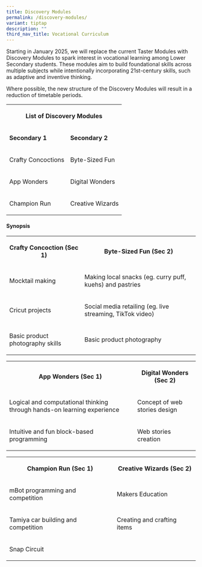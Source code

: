 ```yaml
---
title: Discovery Modules
permalink: /discovery-modules/
variant: tiptap
description: ""
third_nav_title: Vocational Curriculum
---
```

<p>Starting in January 2025, we will replace the current Taster Modules with
Discovery Modules to spark interest in vocational learning among Lower
Secondary students. These modules aim to build foundational skills across
multiple subjects while intentionally incorporating 21st-century skills,
such as adaptive and inventive thinking.</p>
<p></p>
<p>Where possible, the new structure of the Discovery Modules will result
in a reduction of timetable periods.</p>
<p></p>
<table style="minWidth: 50px">
<colgroup>
<col>
<col>
</colgroup>
<tbody>
<tr>
<th rowspan="1" colspan="2">
<p>List of Discovery Modules</p>
</th>
</tr>
<tr>
<td rowspan="1" colspan="1">
<p><strong>Secondary 1</strong>
</p>
</td>
<td rowspan="1" colspan="1">
<p><strong>Secondary 2</strong>
</p>
</td>
</tr>
<tr>
<td rowspan="1" colspan="1">
<p>Crafty Concoctions</p>
</td>
<td rowspan="1" colspan="1">
<p>Byte-Sized Fun</p>
</td>
</tr>
<tr>
<td rowspan="1" colspan="1">
<p>App Wonders</p>
</td>
<td rowspan="1" colspan="1">
<p>Digital Wonders</p>
</td>
</tr>
<tr>
<td rowspan="1" colspan="1">
<p>Champion Run</p>
</td>
<td rowspan="1" colspan="1">
<p>Creative Wizards</p>
</td>
</tr>
</tbody>
</table>
<p></p>
<h4>Synopsis</h4>
<p></p>
<table style="minWidth: 50px">
<colgroup>
<col>
<col>
</colgroup>
<tbody>
<tr>
<th rowspan="1" colspan="1">
<p>Crafty Concoction (Sec 1)</p>
</th>
<th rowspan="1" colspan="1">
<p>Byte-Sized Fun (Sec 2)</p>
</th>
</tr>
<tr>
<td rowspan="1" colspan="1">
<p>Mocktail making</p>
</td>
<td rowspan="1" colspan="1">
<p>Making local snacks (eg. curry puff, kuehs) and pastries</p>
</td>
</tr>
<tr>
<td rowspan="1" colspan="1">
<p>Cricut projects</p>
</td>
<td rowspan="1" colspan="1">
<p>Social media retailing (eg. live streaming, TikTok video)</p>
</td>
</tr>
<tr>
<td rowspan="1" colspan="1">
<p>Basic product photography skills</p>
</td>
<td rowspan="1" colspan="1">
<p>Basic product photography</p>
</td>
</tr>
</tbody>
</table>
<p></p>
<table style="minWidth: 50px">
<colgroup>
<col>
<col>
</colgroup>
<tbody>
<tr>
<th rowspan="1" colspan="1">
<p>App Wonders (Sec 1)</p>
</th>
<th rowspan="1" colspan="1">
<p>Digital Wonders (Sec 2)</p>
</th>
</tr>
<tr>
<td rowspan="1" colspan="1">
<p>Logical and computational thinking through hands-on learning experience</p>
</td>
<td rowspan="1" colspan="1">
<p>Concept of web stories design</p>
</td>
</tr>
<tr>
<td rowspan="1" colspan="1">
<p>Intuitive and fun block-based programming</p>
</td>
<td rowspan="1" colspan="1">
<p>Web stories creation</p>
</td>
</tr>
</tbody>
</table>
<p></p>
<table style="minWidth: 50px">
<colgroup>
<col>
<col>
</colgroup>
<tbody>
<tr>
<th rowspan="1" colspan="1">
<p>Champion Run (Sec 1)</p>
</th>
<th rowspan="1" colspan="1">
<p>Creative Wizards (Sec 2)</p>
</th>
</tr>
<tr>
<td rowspan="1" colspan="1">
<p>mBot programming and competition</p>
</td>
<td rowspan="1" colspan="1">
<p>Makers Education</p>
</td>
</tr>
<tr>
<td rowspan="1" colspan="1">
<p>Tamiya car building and competition</p>
</td>
<td rowspan="1" colspan="1">
<p>Creating and crafting items</p>
</td>
</tr>
<tr>
<td rowspan="1" colspan="1">
<p>Snap Circuit</p>
</td>
<td rowspan="1" colspan="1">
<p></p>
</td>
</tr>
</tbody>
</table>
<p></p>